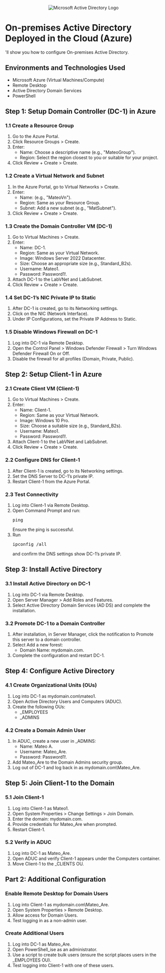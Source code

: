 <p align="center">
  <img src="https://i.imgur.com/pU5A58S.png" alt="Microsoft Active Directory Logo"/>
</p>

<h1>On-premises Active Directory Deployed in the Cloud (Azure)</h1>

'll show you how to configure On-premises Active Directory.
<br />

<h2>Environments and Technologies Used</h2>
<ul>
  <li>Microsoft Azure (Virtual Machines/Compute)</li>
  <li>Remote Desktop</li>
  <li>Active Directory Domain Services</li>
  <li>PowerShell</li>
</ul>

<h2>Step 1: Setup Domain Controller (DC-1) in Azure</h2>

<h3>1.1 Create a Resource Group</h3>
<ol>
  <li>Go to the Azure Portal.</li>
  <li>Click Resource Groups > Create.</li>
  <li>Enter:
    <ul>
      <li>Name: Choose a descriptive name (e.g., "MateoGroup").</li>
      <li>Region: Select the region closest to you or suitable for your project.</li>
    </ul>
  </li>
  <li>Click Review + Create > Create.</li>
</ol>

<h3>1.2 Create a Virtual Network and Subnet</h3>
<ol>
  <li>In the Azure Portal, go to Virtual Networks > Create.</li>
  <li>Enter:
    <ul>
      <li>Name: (e.g., "MateoVn").</li>
      <li>Region: Same as your Resource Group.</li>
      <li>Subnet: Add a new subnet (e.g., "MatSubnet").</li>
    </ul>
  </li>
  <li>Click Review + Create > Create.</li>
</ol>

<h3>1.3 Create the Domain Controller VM (DC-1)</h3>
<ol>
  <li>Go to Virtual Machines > Create.</li>
  <li>Enter:
    <ul>
      <li>Name: DC-1.</li>
      <li>Region: Same as your Virtual Network.</li>
      <li>Image: Windows Server 2022 Datacenter.</li>
      <li>Size: Choose an appropriate size (e.g., Standard_B2s).</li>
      <li>Username: Mateo1.</li>
      <li>Password: Password1!.</li>
    </ul>
  </li>
  <li>Attach DC-1 to the LabVNet and LabSubnet.</li>
  <li>Click Review + Create > Create.</li>
</ol>

<h3>1.4 Set DC-1’s NIC Private IP to Static</h3>
<ol>
  <li>After DC-1 is created, go to its Networking settings.</li>
  <li>Click on the NIC (Network Interface).</li>
  <li>Under IP Configurations, set the Private IP Address to Static.</li>
</ol>

<h3>1.5 Disable Windows Firewall on DC-1</h3>
<ol>
  <li>Log into DC-1 via Remote Desktop.</li>
  <li>Open the Control Panel > Windows Defender Firewall > Turn Windows Defender Firewall On or Off.</li>
  <li>Disable the firewall for all profiles (Domain, Private, Public).</li>
</ol>

<h2>Step 2: Setup Client-1 in Azure</h2>

<h3>2.1 Create Client VM (Client-1)</h3>
<ol>
  <li>Go to Virtual Machines > Create.</li>
  <li>Enter:
    <ul>
      <li>Name: Client-1.</li>
      <li>Region: Same as your Virtual Network.</li>
      <li>Image: Windows 10 Pro.</li>
      <li>Size: Choose a suitable size (e.g., Standard_B2s).</li>
      <li>Username: Mateo1.</li>
      <li>Password: Password1!.</li>
    </ul>
  </li>
  <li>Attach Client-1 to the LabVNet and LabSubnet.</li>
  <li>Click Review + Create > Create.</li>
</ol>

<h3>2.2 Configure DNS for Client-1</h3>
<ol>
  <li>After Client-1 is created, go to its Networking settings.</li>
  <li>Set the DNS Server to DC-1’s private IP.</li>
  <li>Restart Client-1 from the Azure Portal.</li>
</ol>

<h3>2.3 Test Connectivity</h3>
<ol>
  <li>Log into Client-1 via Remote Desktop.</li>
  <li>Open Command Prompt and run:
    <pre>ping <DC-1’s private IP></pre>
    Ensure the ping is successful.</li>
  <li>Run <pre>ipconfig /all</pre> and confirm the DNS settings show DC-1’s private IP.</li>
</ol>

<h2>Step 3: Install Active Directory</h2>

<h3>3.1 Install Active Directory on DC-1</h3>
<ol>
  <li>Log into DC-1 via Remote Desktop.</li>
  <li>Open Server Manager > Add Roles and Features.</li>
  <li>Select Active Directory Domain Services (AD DS) and complete the installation.</li>
</ol>

<h3>3.2 Promote DC-1 to a Domain Controller</h3>
<ol>
  <li>After installation, in Server Manager, click the notification to Promote this server to a domain controller.</li>
  <li>Select Add a new forest:
    <ul>
      <li>Domain Name: mydomain.com.</li>
    </ul>
  </li>
  <li>Complete the configuration and restart DC-1.</li>
</ol>

<h2>Step 4: Configure Active Directory</h2>

<h3>4.1 Create Organizational Units (OUs)</h3>
<ol>
  <li>Log into DC-1 as mydomain.com\mateo1.</li>
  <li>Open Active Directory Users and Computers (ADUC).</li>
  <li>Create the following OUs:
    <ul>
      <li>_EMPLOYEES</li>
      <li>_ADMINS</li>
    </ul>
  </li>
</ol>

<h3>4.2 Create a Domain Admin User</h3>
<ol>
  <li>In ADUC, create a new user in _ADMINS:
    <ul>
      <li>Name: Mateo A.</li>
      <li>Username: Mateo_Are.</li>
      <li>Password: Password1!.</li>
    </ul>
  </li>
  <li>Add Mateo_Are to the Domain Admins security group.</li>
  <li>Log out of DC-1 and log back in as mydomain.com\Mateo_Are.</li>
</ol>

<h2>Step 5: Join Client-1 to the Domain</h2>

<h3>5.1 Join Client-1</h3>
<ol>
  <li>Log into Client-1 as Mateo1.</li>
  <li>Open System Properties > Change Settings > Join Domain.</li>
  <li>Enter the domain: mydomain.com.</li>
  <li>Provide credentials for Mateo_Are when prompted.</li>
  <li>Restart Client-1.</li>
</ol>

<h3>5.2 Verify in ADUC</h3>
<ol>
  <li>Log into DC-1 as Mateo_Are.</li>
  <li>Open ADUC and verify Client-1 appears under the Computers container.</li>
  <li>Move Client-1 to the _CLIENTS OU.</li>
</ol>

<h2>Part 2: Additional Configuration</h2>

<h3>Enable Remote Desktop for Domain Users</h3>
<ol>
  <li>Log into Client-1 as mydomain.com\Mateo_Are.</li>
  <li>Open System Properties > Remote Desktop.</li>
  <li>Allow access for Domain Users.</li>
  <li>Test logging in as a non-admin user.</li>
</ol>

<h3>Create Additional Users</h3>
<ol>
  <li>Log into DC-1 as Mateo_Are.</li>
  <li>Open PowerShell_ise as an administrator.</li>
  <li>Use a script to create bulk users (ensure the script places users in the _EMPLOYEES OU).</li>
  <li>Test logging into Client-1 with one of these users.</li>
</ol>
